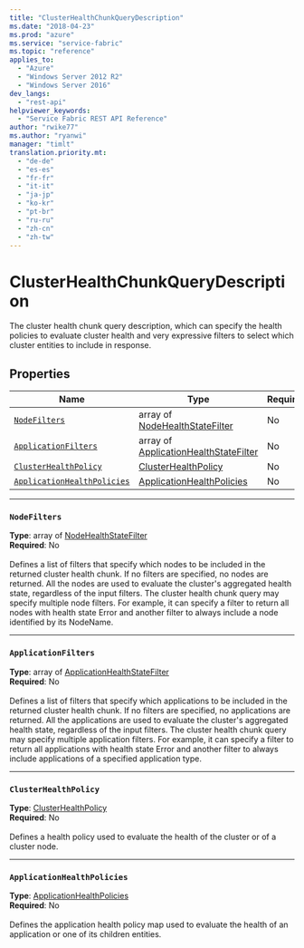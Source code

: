 ```yaml
---
title: "ClusterHealthChunkQueryDescription"
ms.date: "2018-04-23"
ms.prod: "azure"
ms.service: "service-fabric"
ms.topic: "reference"
applies_to: 
  - "Azure"
  - "Windows Server 2012 R2"
  - "Windows Server 2016"
dev_langs: 
  - "rest-api"
helpviewer_keywords: 
  - "Service Fabric REST API Reference"
author: "rwike77"
ms.author: "ryanwi"
manager: "timlt"
translation.priority.mt: 
  - "de-de"
  - "es-es"
  - "fr-fr"
  - "it-it"
  - "ja-jp"
  - "ko-kr"
  - "pt-br"
  - "ru-ru"
  - "zh-cn"
  - "zh-tw"
---
```

# ClusterHealthChunkQueryDescription

The cluster health chunk query description, which can specify the health policies to evaluate cluster health and very expressive filters to select which cluster entities to include in response.

## Properties

| Name | Type | Required |
| --- | --- | --- |
| [`NodeFilters`](#nodefilters) | array of [NodeHealthStateFilter](sfclient-model-nodehealthstatefilter.md) | No |
| [`ApplicationFilters`](#applicationfilters) | array of [ApplicationHealthStateFilter](sfclient-model-applicationhealthstatefilter.md) | No |
| [`ClusterHealthPolicy`](#clusterhealthpolicy) | [ClusterHealthPolicy](sfclient-model-clusterhealthpolicy.md) | No |
| [`ApplicationHealthPolicies`](#applicationhealthpolicies) | [ApplicationHealthPolicies](sfclient-model-applicationhealthpolicies.md) | No |

____
### `NodeFilters`
__Type__: array of [NodeHealthStateFilter](sfclient-model-nodehealthstatefilter.md) <br/>
__Required__: No<br/>
<br/>
Defines a list of filters that specify which nodes to be included in the returned cluster health chunk.
If no filters are specified, no nodes are returned. All the nodes are used to evaluate the cluster's aggregated health state, regardless of the input filters.
The cluster health chunk query may specify multiple node filters.
For example, it can specify a filter to return all nodes with health state Error and another filter to always include a node identified by its NodeName.


____
### `ApplicationFilters`
__Type__: array of [ApplicationHealthStateFilter](sfclient-model-applicationhealthstatefilter.md) <br/>
__Required__: No<br/>
<br/>
Defines a list of filters that specify which applications to be included in the returned cluster health chunk.
If no filters are specified, no applications are returned. All the applications are used to evaluate the cluster's aggregated health state, regardless of the input filters.
The cluster health chunk query may specify multiple application filters.
For example, it can specify a filter to return all applications with health state Error and another filter to always include applications of a specified application type.


____
### `ClusterHealthPolicy`
__Type__: [ClusterHealthPolicy](sfclient-model-clusterhealthpolicy.md) <br/>
__Required__: No<br/>
<br/>
Defines a health policy used to evaluate the health of the cluster or of a cluster node.


____
### `ApplicationHealthPolicies`
__Type__: [ApplicationHealthPolicies](sfclient-model-applicationhealthpolicies.md) <br/>
__Required__: No<br/>
<br/>
Defines the application health policy map used to evaluate the health of an application or one of its children entities.

